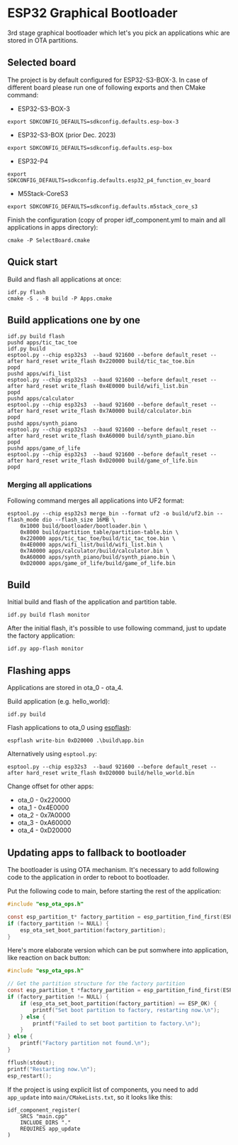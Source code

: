 # ESP32 Graphical Bootloader

3rd stage graphical bootloader which let's you pick an applications whic are stored in OTA partitions.

## Selected board

The project is by default configured for ESP32-S3-BOX-3. In case of different board please run one of following exports and then CMake command:

- ESP32-S3-BOX-3
```shell
export SDKCONFIG_DEFAULTS=sdkconfig.defaults.esp-box-3
```

- ESP32-S3-BOX (prior Dec. 2023)
```shell
export SDKCONFIG_DEFAULTS=sdkconfig.defaults.esp-box
```

- ESP32-P4
```shell
export SDKCONFIG_DEFAULTS=sdkconfig.defaults.esp32_p4_function_ev_board
```

- M5Stack-CoreS3
```shell
export SDKCONFIG_DEFAULTS=sdkconfig.defaults.m5stack_core_s3
```

Finish the configuration (copy of proper idf_component.yml to main and all applications in apps directory):

```shell
cmake -P SelectBoard.cmake
```

## Quick start

Build and flash all applications at once:

```shell
idf.py flash
cmake -S . -B build -P Apps.cmake
```

## Build applications one by one

```shell
idf.py build flash
pushd apps/tic_tac_toe
idf.py build
esptool.py --chip esp32s3  --baud 921600 --before default_reset --after hard_reset write_flash 0x220000 build/tic_tac_toe.bin
popd
pushd apps/wifi_list
esptool.py --chip esp32s3  --baud 921600 --before default_reset --after hard_reset write_flash 0x4E0000 build/wifi_list.bin
popd
pushd apps/calculator
esptool.py --chip esp32s3  --baud 921600 --before default_reset --after hard_reset write_flash 0x7A0000 build/calculator.bin
popd
pushd apps/synth_piano
esptool.py --chip esp32s3  --baud 921600 --before default_reset --after hard_reset write_flash 0xA60000 build/synth_piano.bin
popd
pushd apps/game_of_life
esptool.py --chip esp32s3  --baud 921600 --before default_reset --after hard_reset write_flash 0xD20000 build/game_of_life.bin
popd
```

### Merging all applications

Following command merges all applications into UF2 format:

```
esptool.py --chip esp32s3 merge_bin --format uf2 -o build/uf2.bin --flash_mode dio --flash_size 16MB \
    0x1000 build/bootloader/bootloader.bin \
    0x8000 build/partition_table/partition-table.bin \
    0x220000 apps/tic_tac_toe/build/tic_tac_toe.bin \
    0x4E0000 apps/wifi_list/build/wifi_list.bin \
    0x7A0000 apps/calculator/build/calculator.bin \
    0xA60000 apps/synth_piano/build/synth_piano.bin \
    0xD20000 apps/game_of_life/build/game_of_life.bin
```

## Build

Initial build and flash of the application and partition table.

```shell
idf.py build flash monitor
```

After the initial flash, it's possible to use following command, just to update the factory application:

```shell
idf.py app-flash monitor
```

## Flashing apps

Applications are stored in ota_0 - ota_4.

Build application (e.g. hello_world):
```shell
idf.py build
```

Flash applications to ota_0 using [espflash](https://github.com/esp-rs/espflash/blob/main/espflash/README.md#installation):
```
espflash write-bin 0xD20000 .\build\app.bin
```

Alternatively using `esptool.py`:
```
esptool.py --chip esp32s3  --baud 921600 --before default_reset --after hard_reset write_flash 0xD20000 build/hello_world.bin
```

Change offset for other apps:
- ota_0 - 0x220000
- ota_1 - 0x4E0000
- ota_2 - 0x7A0000
- ota_3 - 0xA60000
- ota_4 - 0xD20000

## Updating apps to fallback to bootloader

The bootloader is using OTA mechanism. It's necessary to add following code to the application
in order to reboot to bootloader.

Put the following code to main, before starting the rest of the application:
```c
#include "esp_ota_ops.h"

const esp_partition_t* factory_partition = esp_partition_find_first(ESP_PARTITION_TYPE_APP, ESP_PARTITION_SUBTYPE_APP_FACTORY, NULL);
if (factory_partition != NULL) {
    esp_ota_set_boot_partition(factory_partition);
}
```

Here's more elaborate version which can be put somwhere into application, like reaction on back button:

```c
#include "esp_ota_ops.h"

// Get the partition structure for the factory partition
const esp_partition_t *factory_partition = esp_partition_find_first(ESP_PARTITION_TYPE_APP, ESP_PARTITION_SUBTYPE_APP_FACTORY, NULL);
if (factory_partition != NULL) {
    if (esp_ota_set_boot_partition(factory_partition) == ESP_OK) {
        printf("Set boot partition to factory, restarting now.\n");
    } else {
        printf("Failed to set boot partition to factory.\n");
    }
} else {
    printf("Factory partition not found.\n");
}

fflush(stdout);
printf("Restarting now.\n");
esp_restart();
```

If the project is using explicit list of components, you need to add `app_update` into `main/CMakeLists.txt`, so it looks like this:
```
idf_component_register(
    SRCS "main.cpp"
    INCLUDE_DIRS "."
    REQUIRES app_update
)
```
